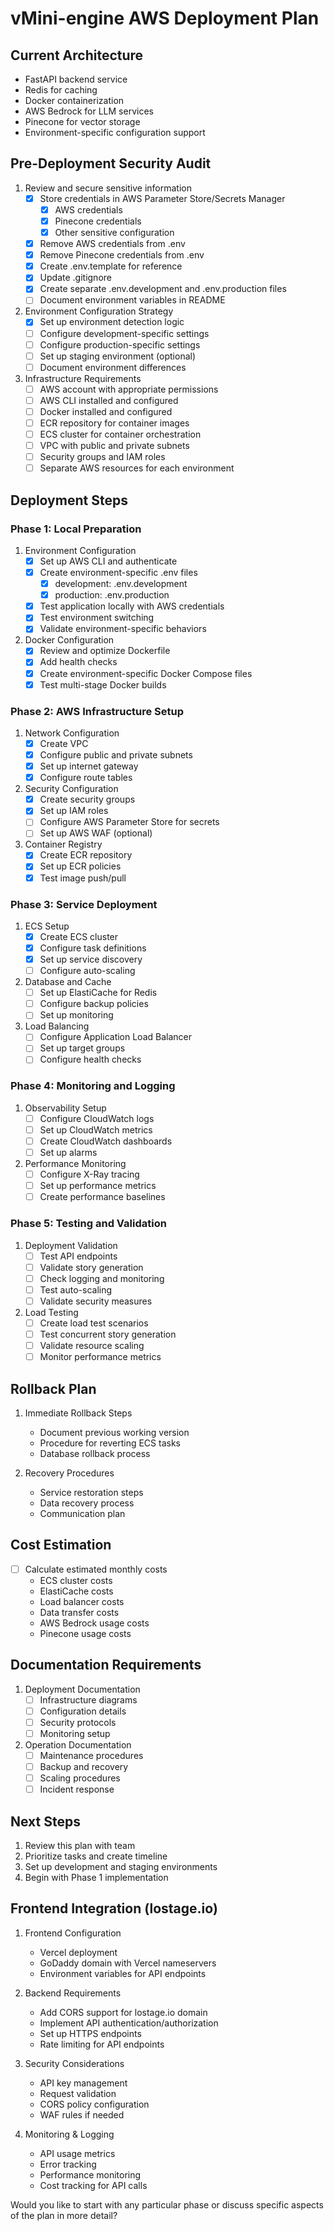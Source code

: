 # vMini-engine AWS Deployment Plan

## Current Architecture
- FastAPI backend service
- Redis for caching
- Docker containerization
- AWS Bedrock for LLM services
- Pinecone for vector storage
- Environment-specific configuration support

## Pre-Deployment Security Audit
1. Review and secure sensitive information
   - [x] Store credentials in AWS Parameter Store/Secrets Manager
     - [x] AWS credentials
     - [x] Pinecone credentials
     - [x] Other sensitive configuration
   - [x] Remove AWS credentials from .env
   - [x] Remove Pinecone credentials from .env
   - [x] Create .env.template for reference
   - [x] Update .gitignore
   - [x] Create separate .env.development and .env.production files
   - [ ] Document environment variables in README

2. Environment Configuration Strategy
   - [x] Set up environment detection logic
   - [ ] Configure development-specific settings
   - [ ] Configure production-specific settings
   - [ ] Set up staging environment (optional)
   - [ ] Document environment differences

2. Infrastructure Requirements
   - [ ] AWS account with appropriate permissions
   - [ ] AWS CLI installed and configured
   - [ ] Docker installed and configured
   - [ ] ECR repository for container images
   - [ ] ECS cluster for container orchestration
   - [ ] VPC with public and private subnets
   - [ ] Security groups and IAM roles
   - [ ] Separate AWS resources for each environment

## Deployment Steps

### Phase 1: Local Preparation
1. Environment Configuration
   - [x] Set up AWS CLI and authenticate
   - [x] Create environment-specific .env files
      - [x] development: .env.development
      - [x] production: .env.production
   - [x] Test application locally with AWS credentials
   - [x] Test environment switching
   - [x] Validate environment-specific behaviors

2. Docker Configuration
   - [x] Review and optimize Dockerfile
   - [x] Add health checks
   - [x] Create environment-specific Docker Compose files
   - [x] Test multi-stage Docker builds

### Phase 2: AWS Infrastructure Setup
1. Network Configuration
   - [x] Create VPC
   - [x] Configure public and private subnets
   - [x] Set up internet gateway
   - [x] Configure route tables

2. Security Configuration
   - [x] Create security groups
   - [x] Set up IAM roles
   - [ ] Configure AWS Parameter Store for secrets
   - [ ] Set up AWS WAF (optional)

3. Container Registry
   - [x] Create ECR repository
   - [x] Set up ECR policies
   - [x] Test image push/pull

### Phase 3: Service Deployment
1. ECS Setup
   - [x] Create ECS cluster
   - [x] Configure task definitions
   - [x] Set up service discovery
   - [ ] Configure auto-scaling

2. Database and Cache
   - [ ] Set up ElastiCache for Redis
   - [ ] Configure backup policies
   - [ ] Set up monitoring

3. Load Balancing
   - [ ] Configure Application Load Balancer
   - [ ] Set up target groups
   - [ ] Configure health checks

### Phase 4: Monitoring and Logging
1. Observability Setup
   - [ ] Configure CloudWatch logs
   - [ ] Set up CloudWatch metrics
   - [ ] Create CloudWatch dashboards
   - [ ] Set up alarms

2. Performance Monitoring
   - [ ] Configure X-Ray tracing
   - [ ] Set up performance metrics
   - [ ] Create performance baselines

### Phase 5: Testing and Validation
1. Deployment Validation
   - [ ] Test API endpoints
   - [ ] Validate story generation
   - [ ] Check logging and monitoring
   - [ ] Test auto-scaling
   - [ ] Validate security measures

2. Load Testing
   - [ ] Create load test scenarios
   - [ ] Test concurrent story generation
   - [ ] Validate resource scaling
   - [ ] Monitor performance metrics

## Rollback Plan
1. Immediate Rollback Steps
   - Document previous working version
   - Procedure for reverting ECS tasks
   - Database rollback process

2. Recovery Procedures
   - Service restoration steps
   - Data recovery process
   - Communication plan

## Cost Estimation
- [ ] Calculate estimated monthly costs
  - ECS cluster costs
  - ElastiCache costs
  - Load balancer costs
  - Data transfer costs
  - AWS Bedrock usage costs
  - Pinecone usage costs

## Documentation Requirements
1. Deployment Documentation
   - [ ] Infrastructure diagrams
   - [ ] Configuration details
   - [ ] Security protocols
   - [ ] Monitoring setup

2. Operation Documentation
   - [ ] Maintenance procedures
   - [ ] Backup and recovery
   - [ ] Scaling procedures
   - [ ] Incident response

## Next Steps
1. Review this plan with team
2. Prioritize tasks and create timeline
3. Set up development and staging environments
4. Begin with Phase 1 implementation

## Frontend Integration (lostage.io)
1. Frontend Configuration
   - Vercel deployment
   - GoDaddy domain with Vercel nameservers
   - Environment variables for API endpoints

2. Backend Requirements
   - Add CORS support for lostage.io domain
   - Implement API authentication/authorization
   - Set up HTTPS endpoints
   - Rate limiting for API endpoints

3. Security Considerations
   - API key management
   - Request validation
   - CORS policy configuration
   - WAF rules if needed

4. Monitoring & Logging
   - API usage metrics
   - Error tracking
   - Performance monitoring
   - Cost tracking for API calls

Would you like to start with any particular phase or discuss specific aspects of the plan in more detail?
